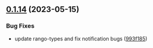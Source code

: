 ## [0.1.14](https://github.com/rango-exchange/rango-client/compare/provider-coinbase@0.1.13...provider-coinbase@0.1.14) (2023-05-15)


### Bug Fixes

* update rango-types and fix notification bugs ([993f185](https://github.com/rango-exchange/rango-client/commit/993f185e0b8c5e5e15a2c65ba2d85d1f9c8daa90))




